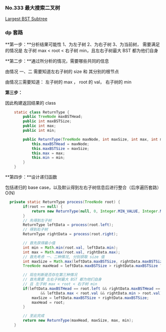 ### No.333 最大搜索二叉树

[Largest BST Subtree](https://leetcode.com/problems/largest-bst-subtree)

### dp 套路

**第一步：**分析结果可能性
     1、为左子树
     2、为右子树
     3、为当前树， 需要满足的情况是 左子树 max < root < 右子树 min，且左右子树最大 BST 都为他们自身

**第二步：**通过所分析的情况，需要哪些共同的信息

由情况 一、二 需要知道左右子树的 size 和 其分别的根节点

由情况三需要知道： 左子树的 max ， root 的 val， 右子树的 min

**第三步：**

因此构建返回结果的 class

```java
    static class ReturnType {
        public TreeNode maxBSTHead;
        public int maxBSTSize;
        public int max;
        public int min;

        public ReturnType(TreeNode maxNode, int maxSize, int max, int min) {
            this.maxBSTHead = maxNode;
            this.maxBSTSize = maxSize;
            this.max = max;
            this.min = min;
        }
    }
```

**第四步：**设计递归函数

包括递归的 base case，以及默认得到左右子树信息后进行整合（后序遍历套路）O(N)

```java
  private static ReturnType process(TreeNode root) {
        if(root == null) {
            return new ReturnType(null, 0, Integer.MIN_VALUE, Integer.MAX_VALUE);
        }
        // 先得到左子树
        ReturnType leftData = process(root.left);
        // 得到右子树
        ReturnType rightData = process(root.right);

        // 首先获得最小值
        int min = Math.min(root.val, leftData.min);
        int max = Math.max(root.val, rightData.max);
        // 首先考虑 一、二种情况, 分别获取 size 值
        int maxSize = Math.max(leftData.maxBSTSize, rightData.maxBSTSize);
        TreeNode maxHead = leftData.maxBSTSize > rightData.maxBSTSize ? leftData.maxBSTHead : rightData.maxBSTHead;

        // 现在判断是否存在第三种情况
        // 首先需要 左右子树最大 BST 都为他们自身
        // 且 左子树 max < root < 右子树 min
        if(leftData.maxBSTHead == root.left && rightData.maxBSTHead == root.right
                && leftData.max < root.val && rightData.min > root.val) {
            maxSize = leftData.maxBSTSize + rightData.maxBSTSize;
            maxHead = root;
        }

        // 至此完成
        return new ReturnType(maxHead, maxSize, max, min);
    }
```

